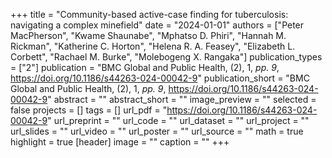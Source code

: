 +++
title = "Community-based active-case finding for tuberculosis: navigating a complex minefield"
date = "2024-01-01"
authors = ["Peter MacPherson", "Kwame Shaunabe", "Mphatso D. Phiri", "Hannah M. Rickman", "Katherine C. Horton", "Helena R. A. Feasey", "Elizabeth L. Corbett", "Rachael M. Burke", "Molebogeng X. Rangaka"]
publication_types = ["2"]
publication = "BMC Global and Public Health, (2), 1, _pp. 9_, https://doi.org/10.1186/s44263-024-00042-9"
publication_short = "BMC Global and Public Health, (2), 1, _pp. 9_, https://doi.org/10.1186/s44263-024-00042-9"
abstract = ""
abstract_short = ""
image_preview = ""
selected = false
projects = []
tags = []
url_pdf = "https://doi.org/10.1186/s44263-024-00042-9"
url_preprint = ""
url_code = ""
url_dataset = ""
url_project = ""
url_slides = ""
url_video = ""
url_poster = ""
url_source = ""
math = true
highlight = true
[header]
image = ""
caption = ""
+++
